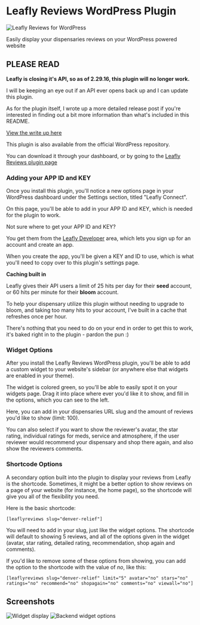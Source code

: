 # Leafly Reviews WordPress Plugin

![Leafly Reviews for WordPress](http://robertdevore.com/wp-content/uploads/2015/10/leafly-reviews-stamp.jpg)

Easily display your dispensaries reviews on your WordPress powered website

## PLEASE READ

**Leafly is closing it's API, so as of 2.29.16, this plugin will no longer work.**

I will be keeping an eye out if an API ever opens back up and I can update this plugin.

As for the plugin itself, I wrote up a more detailed release post if you're interested in finding out a bit more information than what's included in this README.

[View the write up here](http://robertdevore.com/leafly-reviews-wordpress-plugin/)

This plugin is also available from the official WordPress repository.

You can download it through your dashboard, or by going to the [Leafly Reviews plugin page](http://wordpress.org/plugins/leafly-reviews)

### Adding your APP ID and KEY

Once you install this plugin, you'll notice a new options page in your WordPress dashboard under the Settings section, titled "Leafly Connect".

On this page, you'll be able to add in your APP ID and KEY, which is needed for the plugin to work.

Not sure where to get your APP ID and KEY?

You get them from the [Leafly Developer](https://developer.leafly.com) area, which lets you sign up for an account and create an app.

When you create the app, you'll be given a KEY and ID to use, which is what you'll need to copy over to this plugin's settings page.

**Caching built in**

Leafly gives their API users a limit of 25 hits per day for their **seed** account, or 60 hits per minute for their **bloom** account.

To help your dispensary utilize this plugin without needing to upgrade to bloom, and taking too many hits to your account, I've built in a cache that refreshes once per hour.

There's nothing that you need to do on your end in order to get this to work, it's baked right in to the plugin - pardon the pun :)

### Widget Options
After you install the Leafly Reviews WordPress plugin, you'll be able to add a custom widget to your website's sidebar (or anywhere else that widgets are enabled in your theme).

The widget is colored green, so you'll be able to easily spot it on your widgets page. Drag it into place where ever you'd like it to show, and fill in the options, which you can see to the left.

Here, you can add in your dispensaries URL slug and the amount of reviews you'd like to show (limit: 100). 

You can also select if you want to show the reviewer's avatar, the star rating, individual ratings for meds, service and atmosphere, if the user reviewer would recommend your dispensary and shop there again, and also show the reviewers comments.

### Shortcode Options

A secondary option built into the plugin to display your reviews from Leafly is the shortcode. Sometimes, it might be a better option to show reviews on a page of your website (for instance, the home page), so the shortcode will give you all of the flexibility you need.

Here is the basic shortcode:

`[leaflyreviews slug="denver-relief"]`

You will need to add in your slug, just like the widget options. The shortcode will default to showing 5 reviews, and all of the options given in the widget (avatar, star rating, detailed rating, recommendation, shop again and comments).

If you'd like to remove some of these options from showing, you can add the option to the shortcode with the value of *no*, like this:

`[leaflyreviews slug="denver-relief" limit="5" avatar="no" stars="no" ratings="no" recommend="no" shopagain="no" comments="no" viewall="no"]`

## Screenshots

![Widget display](http://robertdevore.com/wp-content/uploads/2015/10/leafly-reviews-wordpress-plugin-display.jpg) ![Backend widget options](http://robertdevore.com/wp-content/uploads/2015/10/leafly-reviews-wordpress-plugin-widget.jpg)

